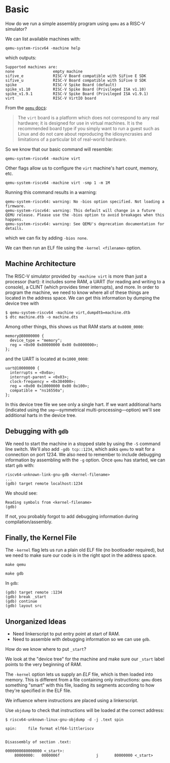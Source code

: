 # Basic

How do we run a simple assembly program using `qemu` as a RISC-V simulator?

We can list available machines with:

```
qemu-system-riscv64 -machine help
```

which outputs:

```
Supported machines are:
none                 empty machine
sifive_e             RISC-V Board compatible with SiFive E SDK
sifive_u             RISC-V Board compatible with SiFive U SDK
spike                RISC-V Spike Board (default)
spike_v1.10          RISC-V Spike Board (Privileged ISA v1.10)
spike_v1.9.1         RISC-V Spike Board (Privileged ISA v1.9.1)
virt                 RISC-V VirtIO board
```

From the [`qemu` docs](https://www.qemu.org/docs/master/system/riscv/virt.html):

> The `virt` board is a platform which does not correspond to any real hardware;
> it is designed for use in virtual machines.
> It is the recommended board type if you simply want to run a guest such as
> Linux and do not care about reproducing the idiosyncrasies and limitations of
> a particular bit of real-world hardware.

So we know that our basic command will resemble:

```
qemu-system-riscv64 -machine virt
```

Other flags allow us to configure the `virt` machine's hart count, memory, etc.

```
qemu-system-riscv64 -machine virt -smp 1 -m 1M
```

Running this command results in a warning:

```
qemu-system-riscv64: warning: No -bios option specified. Not loading a firmware.
qemu-system-riscv64: warning: This default will change in a future QEMU release. Please use the -bios option to avoid breakages when this happens.
qemu-system-riscv64: warning: See QEMU's deprecation documentation for details.
```

which we can fix by adding `-bios none`.

We can then run an ELF file using the `-kernel <filename>` option.

## Machine Architecture

The RISC-V simulator provided by `-machine virt` is more than just a processor
(hart): it includes some RAM, a UART (for reading and writing to a console), a
CLINT (which provides timer interrupts), and more.
In order to program the machine, we need to know where all of these things are
located in the address space.
We can get this information by dumping the device tree with

```
$ qemu-system-riscv64 -machine virt,dumpdtb=machine.dtb
$ dtc machine.dtb -o machine.dts
```

Among other things, this shows us that RAM starts at `0x8000_0000`:

```dts
memory@80000000 {
  device_type = "memory";
  reg = <0x00 0x80000000 0x00 0x8000000>;
};
```

and the UART is located at `0x1000_0000`:

```dts
uart@10000000 {
  interrupts = <0x0a>;
  interrupt-parent = <0x03>;
  clock-frequency = <0x384000>;
  reg = <0x00 0x10000000 0x00 0x100>;
  compatible = "ns16550a";
};
```

In this device tree file we see only a single hart.
If we want additional harts (indicated using the `smp`—symmetrical
multi-processing—option) we'll see additional harts in the device tree.

## Debugging with `gdb`

We need to start the machine in a stopped state by using the `-S` command line
switch.
We'll also add `-gdb tcp::1234`, which asks `qemu` to wait for a connection on
port 1234.
We also need to remember to include debugging information by assembling with the
`-g` option.
Once `qemu` has started, we can start `gdb` with:

```
riscv64-unknown-link-gnu-gdb <kernel-filename>
...
(gdb) target remote localhost:1234
```

We should see:

```
Reading symbols from <kernel-filename>
(gdb)
```

If not, you probably forgot to add debugging information during
compilation/assembly.

## Finally, the Kernel File

The `-kernel` flag lets us run a plain old ELF file (no bootloader required),
but we need to make sure our code is in the right spot in the address space.

```
make qemu
```

```
make gdb
```

In `gdb`:

```
(gdb) target remote :1234
(gdb) break _start
(gdb) continue
(gdb) layout src
```

## Unorganized Ideas

- Need linkerscript to put entry point at start of RAM.
- Need to assemble with debugging information so we can use `gdb`.

How do we know where to put `_start`?

We look at the "device tree" for the machine and make sure our `_start` label
points to the very beginning of RAM.

The `-kernel` option lets us supply an _ELF_ file, which is then loaded into
memory.
This is different from a file containing only instructions: `qemu` does
something "smart" with this file, loading its segments according to how they're
specified in the ELF file.

We influence where instructions are placed using a linkerscript.

Use `objdump` to check that instructions will be loaded at the correct address:

```
$ riscv64-unknown-linux-gnu-objdump -d -j .text spin

spin:     file format elf64-littleriscv


Disassembly of section .text:

0000000080000000 <_start>:
    80000000:   0000006f                j       80000000 <_start>
```

